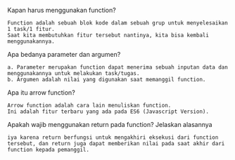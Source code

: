 Kapan harus menggunakan function?

    Function adalah sebuah blok kode dalam sebuah grup untuk menyelesaikan 1 task/1 fitur.
    Saat kita membutuhkan fitur tersebut nantinya, kita bisa kembali menggunakannya.

Apa bedanya parameter dan argumen?

    a. Parameter merupakan function dapat menerima sebuah inputan data dan menggunakannya untuk melakukan task/tugas.
    b. Argumen adalah nilai yang digunakan saat memanggil function.

Apa itu arrow function?

    Arrow function adalah cara lain menuliskan function. 
    Ini adalah fitur terbaru yang ada pada ES6 (Javascript Version).

Apakah wajib menggunakan return pada function? Jelaskan alasannya

    iya karena return berfungsi untuk mengakhiri eksekusi dari function tersebut, dan return juga dapat memberikan nilai pada saat akhir dari function kepada pemanggil.
